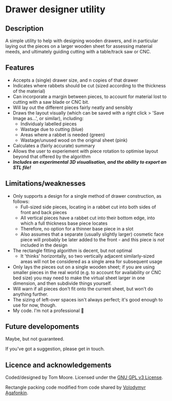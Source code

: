 # Drawer designer utility

## Description

A simple utility to help with designing wooden drawers, and in particular laying out the pieces on a larger wooden sheet for assessing material meeds, and ultimately guiding cutting with a table/track saw or CNC.

## Features

- Accepts a (single) drawer size, and n copies of that drawer
- Indicates where rabbets should be cut (sized according to the thickness of the material)
- Can incorporate a margin between pieces, to account for material lost to cutting with a saw blade or CNC bit.
- Will lay out the different pieces fairly neatly and sensibly
- Draws the layout visually (which can be saved with a right click > 'Save Image as...', or similar), including:
  - Individualy labelled pieces
  - Wastage due to cutting (blue)
  - Areas where a rabbet is needed (green)
  - Wastage/unused wood on the original sheet (pink)
- Calculates a (fairly accurate) summary
- Allows the user to experiement with piece rotation to optimise layout beyond that offered by the algorithm
- ***Includes an experimental 3D visualisation, and the ability to export an STL file!***

## Limitations/weaknesses

- Only supports a design for a single method of drawer construction, as follows:
  - Full-sized side pieces, locating in a rabbet cut into both sides of front and back pieces
  - All vertical pieces have a rabbet cut into their bottom edge, into which a full thickness base piece locates
  - Therefore, no option for a thinner base piece in a slot
  - Also assumes that a separate (usually slightly larger) cosmetic face piece will probably be later added to the front - and this piece is _not_ included in the design
- The rectangle fitting algorithm is decent, but not optimal
  - It 'thinks' horizontally, so two vertically adjacent similarly-sized areas will not be considered as a single area for subsequent usage
- Only lays the pieces out on a single wooden sheet; if you are using smaller pieces in the real world (e.g. to account for availability or CNC bed size) you may need to make the virtual sheet larger in one dimension, and then subdivide things yourself.
- Will warn if all pieces don't fit onto the current sheet, but won't do anything further.
- The sizing of left-over spaces isn't always perfect; it's good enough to use for now, though.
- My code. I'm not a professional 🙂

## Future developoments

Maybe, but not guaranteed.

If you've got a suggestion, please get in touch.

## Licence and acknowledgements

Coded/designed by Tom Moore. Licensed under the [GNU GPL v3 License](https://www.gnu.org/licenses/gpl-3.0.en.html).

Rectangle packing code modified from code shared by [Volodymyr Agafonkin](https://observablehq.com/@mourner/simple-rectangle-packing).
